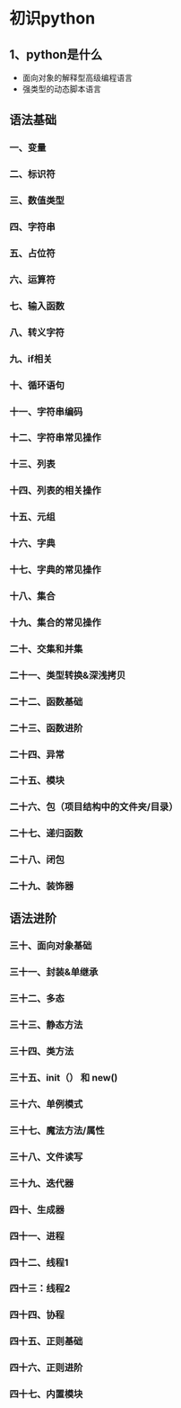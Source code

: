 # 初识python
## 1、python是什么
- 面向对象的解释型高级编程语言
- 强类型的动态脚本语言 
## 语法基础
### 一、变量
### 二、标识符
### 三、数值类型
### 四、字符串
### 五、占位符
### 六、运算符
### 七、输入函数
### 八、转义字符
### 九、if相关
### 十、循环语句
### 十一、字符串编码
### 十二、字符串常见操作
### 十三、列表
### 十四、列表的相关操作
### 十五、元组
### 十六、字典
### 十七、字典的常见操作
### 十八、集合
### 十九、集合的常见操作
### 二十、交集和并集
### 二十一、类型转换&深浅拷贝
### 二十二、函数基础
### 二十三、函数进阶
### 二十四、异常
### 二十五、模块
### 二十六、包（项目结构中的文件夹/目录）
### 二十七、递归函数
### 二十八、闭包
### 二十九、装饰器
## 语法进阶
### 三十、面向对象基础
### 三十一、封装&单继承
### 三十二、多态
### 三十三、静态方法
### 三十四、类方法
### 三十五、__init__（） 和 __new__()
### 三十六、单例模式
### 三十七、魔法方法/属性
### 三十八、文件读写
### 三十九、迭代器
### 四十、生成器
### 四十一、进程
### 四十二、线程1
### 四十三：线程2
### 四十四、协程
### 四十五、正则基础
### 四十六、正则进阶
### 四十七、内置模块

